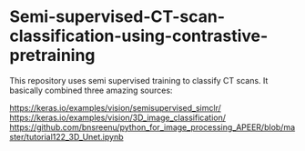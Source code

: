 # Semi-supervised-CT-scan-classification-using-contrastive-pretraining
This repository uses semi supervised training to classify CT scans.
It basically combined three amazing sources:

https://keras.io/examples/vision/semisupervised_simclr/
https://keras.io/examples/vision/3D_image_classification/
https://github.com/bnsreenu/python_for_image_processing_APEER/blob/master/tutorial122_3D_Unet.ipynb
